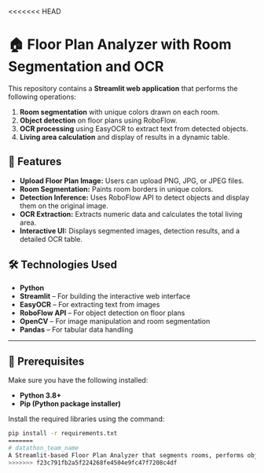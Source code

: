 <<<<<<< HEAD
# 🏠 Floor Plan Analyzer with Room Segmentation and OCR

This repository contains a **Streamlit web application** that performs the following operations:

1. **Room segmentation** with unique colors drawn on each room.
2. **Object detection** on floor plans using RoboFlow.
3. **OCR processing** using EasyOCR to extract text from detected objects.
4. **Living area calculation** and display of results in a dynamic table.

## 🎯 Features

- **Upload Floor Plan Image:** Users can upload PNG, JPG, or JPEG files.
- **Room Segmentation:** Paints room borders in unique colors.
- **Detection Inference:** Uses RoboFlow API to detect objects and display them on the original image.
- **OCR Extraction:** Extracts numeric data and calculates the total living area.
- **Interactive UI:** Displays segmented images, detection results, and a detailed OCR table.

## 🛠️ Technologies Used

- **Python**  
- **Streamlit** – For building the interactive web interface  
- **EasyOCR** – For extracting text from images  
- **RoboFlow API** – For object detection on floor plans  
- **OpenCV** – For image manipulation and room segmentation  
- **Pandas** – For tabular data handling  

---

## 📑 Prerequisites

Make sure you have the following installed:

- **Python 3.8+**
- **Pip (Python package installer)**

Install the required libraries using the command:

```bash
pip install -r requirements.txt
=======
# datathon_team_name
A Streamlit-based Floor Plan Analyzer that segments rooms, performs object detection using RoboFlow, and extracts text from detected areas with EasyOCR. This solution visualizes room segmentation, detection results, and calculates the total living area, providing an interactive web interface with vertically aligned content.
>>>>>>> f23c791fb2a5f224268fe4504e9fc47f7208c4df
